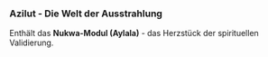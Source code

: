 ### Azilut - Die Welt der Ausstrahlung

Enthält das **Nukwa-Modul (Aylala)** - das Herzstück der spirituellen Validierung.
